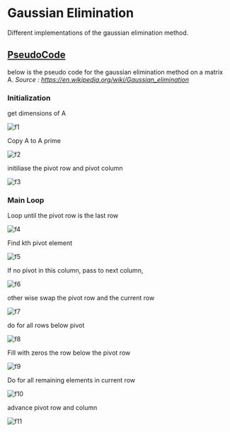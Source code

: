 

# Gaussian Elimination
Different implementations of the gaussian elimination method.

## [PseudoCode](./pseudocode/gaussian_elimination.md)

below is the pseudo code for the gaussian elimination method on a matrix A.
_Source : https://en.wikipedia.org/wiki/Gaussian_elimination_

### Initialization 

get dimensions of A 

![f1](https://quicklatex.com/cache3/4f/ql_722fd05313eb5c38f2d4d1e6e1f0424f_l3.png)


Copy A to A prime 

![f2](https://quicklatex.com/cache3/79/ql_ab0edcfe244f85689bc5683bcead6a79_l3.png)


initiliase the pivot row and pivot column

![f3](https://quicklatex.com/cache3/eb/ql_62f9bad2ac8ee85c235cb1a310f35beb_l3.png)


### Main Loop
Loop until the pivot row is the last row

![f4](https://quicklatex.com/cache3/82/ql_699839e51493524b06dbb6d8702c7882_l3.png)


Find kth pivot element

![f5](https://quicklatex.com/cache3/50/ql_08b88277d33a36743518aa2b6933b650_l3.png)

If no pivot in this column, pass to next column, 

![f6](https://quicklatex.com/cache3/ff/ql_55b59b1c2ac9a9e8c9ee9f2beb5400ff_l3.png)

other wise swap the pivot row and the current row

![f7](https://quicklatex.com/cache3/20/ql_8aee23cac4a526797a8e42ed0a0b3c20_l3.png)

do for all rows below pivot 

![f8](https://quicklatex.com/cache3/f0/ql_e9ba90e6e4275e9183c4d520622ee9f0_l3.png)

Fill with zeros the row below the pivot row

![f9](https://quicklatex.com/cache3/88/ql_760a0db3692f47955466c6bd5e004288_l3.png)

Do for all remaining elements in current row 

![f10](https://quicklatex.com/cache3/fe/ql_7233094612d5872349128252e3bf9cfe_l3.png)

advance pivot row and column

![f11](https://quicklatex.com/cache3/b4/ql_6f38f5e4bf6f31a0b9b205392f0689b4_l3.png)


